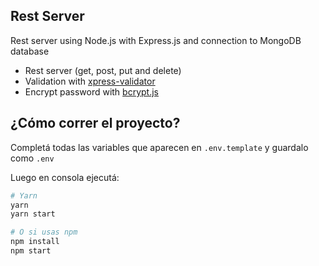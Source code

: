## Rest Server

Rest server using Node.js with Express.js and connection to MongoDB database

* Rest server (get, post, put and delete)
* Validation with [xpress-validator](https://express-validator.github.io/docs/)
* Encrypt password with [bcrypt.js](https://www.npmjs.com/package/bcryptjs)

## ¿Cómo correr el proyecto?

Completá todas las variables que aparecen en `.env.template` y guardalo como `.env`

Luego en consola ejecutá:

```bash
# Yarn
yarn
yarn start

# O si usas npm
npm install
npm start
```